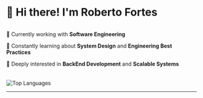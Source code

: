 <h1>👋 Hi there! I'm Roberto Fortes</h1>

<div style="display: flex; flex-wrap: wrap; align-items: center; gap: 20px;">

  <div style="flex: 1; min-width: 250px;">
    <p>🔭 Currently working with <strong>Software Engineering</strong></p>
    <p>🌱 Constantly learning about <strong>System Design</strong> and <strong>Engineering Best Practices</strong></p>
    <p>🚀 Deeply interested in <strong>BackEnd Development</strong> and <strong>Scalable Systems</strong></p>
  </div>
</div>

<div style="display: flex; flex-wrap: wrap; gap: 20px; margin-top: 20px;">
  <img src="https://github-readme-stats.vercel.app/api/top-langs/?username=RobertoFORTs&layout=compact&theme=radical" alt="Top Languages" />
</div>

<hr>